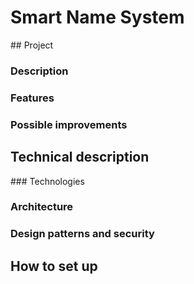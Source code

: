 # Smart Name System


## Project

### Description

### Features

### Possible improvements

## Technical description


### Technologies

### Architecture

### Design patterns and security

## How to set up
